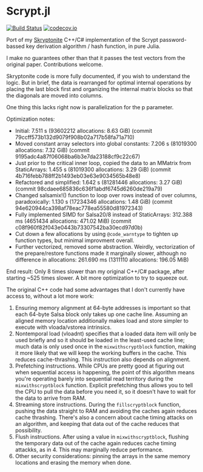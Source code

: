 # Scrypt.jl

[![Build Status](https://travis-ci.com/BioTurboNick/Scrypt.jl.svg?branch=master)](https://travis-ci.com/github/BioTurboNick/Scrypt.jl)
[![codecov.io](https://codecov.io/github/BioTurboNick/Scrypt.jl/coverage.svg?branch=master)](https://codecov.io/github/BioTurboNick/Scrypt.jl?branch=master)

Port of my [Skryptonite](https://github.com/BioTurboNick/Skryptonite) C++/C# implementation of the Scrypt password-bassed key derivation algorithm / hash function, in pure Julia.

I make no guarantees other than that it passes the test vectors from the original paper. Contributions welcome.

Skryptonite code is more fully documented, if you wish to understand the logic. But in brief, the data is rearranged for optimal internal operations by placing the last block first and organizing the internal matrix blocks so that the diagonals are moved into columns.

One thing this lacks right now is parallelization for the p parameter.



Optimization notes:
 - Initial: 7.511 s (93602212 allocations: 8.63 GiB) (commit 79ccff573b132d9079f908b02a717b58fa71a710)
 - Moved constant array selectors into global constants: 7.206 s (81019300 allocations: 7.32 GiB) (commit 9195adc4a87f06068ba6b3e7da23188cf9c22c67)
 - Just prior to the critical inner loop, copied the data to an MMatrix from StaticArrays: 1.455 s (81019300 allocations: 3.29 GiB) (commit 4b716febb788ff2b1493eb03e63e9034565b48e8)
 - Refactored and simplified: 1.642 s (81281446 allocations: 3.27 GiB) (commit 98cdaee685836c636f1abdf6745d6260de219a79)
 - Changed salsamix!() function to loop over rows instead of over columns, paradoxically: 1.130 s (17234346 allocations: 1.48 GiB) (commit 94e620944ca398af78eac778ea55580d81972343)
 - Fully implemented SIMD for Salsa20/8 instead of StaticArrays: 312.388 ms (4651434 allocations: 471.02 MiB) (commit c08f960f82f043e0443b73307542ba30ecd97d0b)
 - Cut down a few allocations by using `@code_warntype` to tighten up function types, but minimal improvment overall.
 - Further vectorized, removed some abstraction. Weirdly, vectorization of the prepare/restore functions made it marginally slower, although no difference in allocations: 261.690 ms (1311110 allocations: 196.05 MiB)

 End result: Only 8 times slower than my original C++/C# package, after starting ~525 times slower. A bit more optimization to try to squeeze out.

The original C++ code had some advantages that I don't currently have access to, without a lot more work:
1. Ensuring memory alignment at 64-byte addresses is important so that each 64-byte Salsa block only takes up one cache line. Assuming an aligned memory location additionally makes load and store simpler to execute with vloada/vstorea intrinsics.
2. Nontemporal load (vloadnt) specifies that a loaded data item will only be used briefly and so it should be loaded in the least-used cache line; much data is only used once in the `mixwithscryptblock` function, making it more likely that we will keep the working buffers in the cache. This reduces cache-thrashing. This instruction also depends on alignment.
3. Prefetching instructions. While CPUs are pretty good at figuring out when sequential access is happening, the point of this algorithm means you're operating barely into sequential read territory during the `mixwithscryptblock` function. Explicit prefetching thus allows you to tell the CPU to pull the data before you need it, so it doesn't have to wait for the data to arrive from RAM.
4. Streaming store instructions. During the `fillscryptblock` function, pushing the data straight to RAM and avoiding the caches again reduces cache thrashing. There's also a concern about cache timing attacks on an algorithm, and keeping that data out of the cache reduces that possibility.
5. Flush instructions. After using a value in `mixwithscryptblock`, flushing the temporary data out of the cache again reduces cache timing attackks, as in 4. This may marginally reduce performance.
6. Other security considerations: pinning the arrays in the same memory locations and erasing the memory when done.
